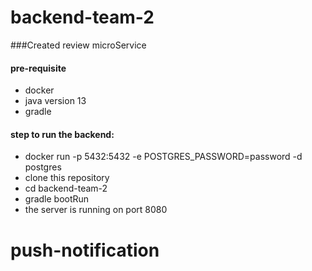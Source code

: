 # backend-team-2

###Created review microService



#### pre-requisite
 - docker 
 - java version 13
 - gradle

#### step to run the backend:
  - docker run -p 5432:5432 -e POSTGRES_PASSWORD=password -d postgres
  - clone this repository
  - cd backend-team-2
  - gradle bootRun
  - the server is running on port 8080
# push-notification
